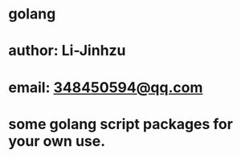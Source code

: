 # golang
# author: Li-Jinhzu
# email: 348450594@qq.com
# some golang script packages for your own use.
